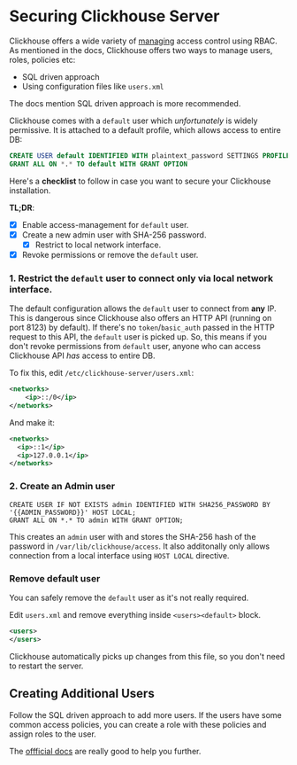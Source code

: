 # Securing Clickhouse Server

Clickhouse offers a wide variety of [managing](https://clickhouse.tech/docs/en/operations/access-rights/) access control using RBAC. As mentioned in the docs, Clickhouse offers two ways to manage users, roles, policies etc:

- SQL driven approach
- Using configuration files like `users.xml`

The docs mention SQL driven approach is more recommended.

Clickhouse comes with a `default` user which _unfortunately_ is widely permissive. It is attached to a default profile, which allows access to entire DB:

```sql
CREATE USER default IDENTIFIED WITH plaintext_password SETTINGS PROFILE default
GRANT ALL ON *.* TO default WITH GRANT OPTION
```

Here's a **checklist** to follow in case you want to secure your Clickhouse installation.

**TL;DR**:

- [x] Enable access-management for `default` user.
- [x] Create a new admin user with SHA-256 password.
    * [x] Restrict to local network interface.
- [x] Revoke permissions or remove the `default` user.

### 1. Restrict the `default` user to connect only via local network interface.

The default configuration allows the `default` user to connect from **any** IP. This is dangerous since Clickhouse also offers an HTTP API (running on port 8123) by default). If there's no `token`/`basic_auth` passed in the HTTP request to this API, the `default` user is picked up. So, this means if you don't revoke permissions from `default` user, anyone who can access Clickhouse API _has_ access to entire DB.

To fix this, edit `/etc/clickhouse-server/users.xml`:

```xml
<networks>
    <ip>::/0</ip>
</networks>
```

And make it:

```xml
<networks>
  <ip>::1</ip>
  <ip>127.0.0.1</ip>
</networks>
```

### 2. Create an Admin user

```
CREATE USER IF NOT EXISTS admin IDENTIFIED WITH SHA256_PASSWORD BY '{{ADMIN_PASSWORD}}' HOST LOCAL;
GRANT ALL ON *.* TO admin WITH GRANT OPTION;
```

This creates an `admin` user with and stores the SHA-256 hash of the password in `/var/lib/clickhouse/access`. It also additonally only allows connection from a local interface using `HOST LOCAL` directive.

### Remove default user

You can safely remove the `default` user as it's not really required.

Edit `users.xml` and remove everything inside `<users><default>` block.


```xml
<users>
</users>
```

Clickhouse automatically picks up changes from this file, so you don't need to restart the server.

## Creating Additional Users

Follow the SQL driven approach to add more users. If the users have some common access policies, you can create a role with these policies and assign roles to the user.

The [offficial docs](https://clickhouse.tech/docs/en/operations/access-rights/) are really good to help you further.